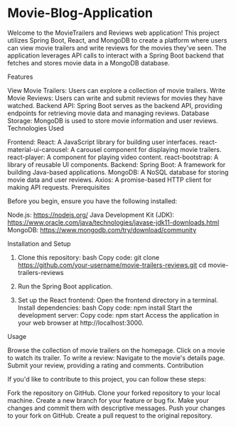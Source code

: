 # Movie-Blog-Application
 Welcome to the MovieTrailers and Reviews web application! This project utilizes Spring Boot, React, and MongoDB to create a platform where users can view movie trailers and write reviews for the movies they've seen. The application leverages API calls to interact with a Spring Boot backend that fetches and stores movie data in a MongoDB database.

Features

View Movie Trailers: Users can explore a collection of movie trailers.
Write Movie Reviews: Users can write and submit reviews for movies they have watched.
Backend API: Spring Boot serves as the backend API, providing endpoints for retrieving movie data and managing reviews.
Database Storage: MongoDB is used to store movie information and user reviews.
Technologies Used

Frontend:
React: A JavaScript library for building user interfaces.
react-material-ui-carousel: A carousel component for displaying movie trailers.
react-player: A component for playing video content.
react-bootstrap: A library of reusable UI components.
Backend:
Spring Boot: A framework for building Java-based applications.
MongoDB: A NoSQL database for storing movie data and user reviews.
Axios: A promise-based HTTP client for making API requests.
Prerequisites

Before you begin, ensure you have the following installed:

Node.js: https://nodejs.org/
Java Development Kit (JDK): https://www.oracle.com/java/technologies/javase-jdk11-downloads.html
MongoDB: https://www.mongodb.com/try/download/community

Installation and Setup

1. Clone this repository:
bash
Copy code:
git clone https://github.com/your-username/movie-trailers-reviews.git
cd movie-trailers-reviews

2. Run the Spring Boot application.
3. Set up the React frontend:
Open the frontend directory in a terminal.
Install dependencies:
bash
Copy code: 
npm install
Start the development server:
Copy code:
npm start
Access the application in your web browser at http://localhost:3000.


Usage

Browse the collection of movie trailers on the homepage.
Click on a movie to watch its trailer.
To write a review:
Navigate to the movie's details page.
Submit your review, providing a rating and comments.
Contribution

If you'd like to contribute to this project, you can follow these steps:

Fork the repository on GitHub.
Clone your forked repository to your local machine.
Create a new branch for your feature or bug fix.
Make your changes and commit them with descriptive messages.
Push your changes to your fork on GitHub.
Create a pull request to the original repository.

